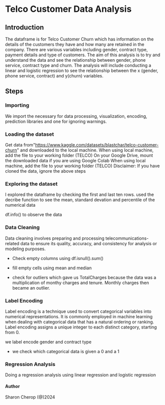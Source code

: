 # Telco Customer Data Analysis 

## Introduction 
The dataframe is for Telco Customer Churn which has information on the details of the customers they have and how many are retained in the company. 
There are various variables including gender, contract type, payment details and type of customers. The aim of this analysis is to try and understand the data and see the relationship between gender, phone service, contract type and churn. 
The analysis will include conducting a linear and logistic regression to see the relationship between the x (gender, phone service, contract) and y(churn) variables.

## Steps

### Importing
We import the necessary for data processing, visualization, encoding, prediction libraries and one for ignoring warnings. 

### Loading the dataset
Get data from"https://www.kaggle.com/datasets/blastchar/telco-customer-churn" and downloaded to the local machine. 
When using local machine, add the file to your working folder (TELCO)
On your Google Drive, mount the downloaded data if you are using Google Colab 
When using local machine, add the file to your working folder (TELCO)
Disclaimer: If you have cloned the data, ignore the above steps

### Exploring the dataset
I explored the dataframe by checking the first and last ten rows. 
used the decribe function to see the mean, standard devation and percentile of the numerical data

df.info() to observe the data

### Data Cleaning 
Data cleaning involves preparing and processing telecommunications-related data to ensure its quality, accuracy, and consistency for analysis or modeling purposes. 
- Check empty columns using df.isnull().sum()
* fill empty cells using mean and median 
- check for outliers which gave us TotalCharges because the data was a multiplication of monthy charges and tenure. Monthly charges then became an outlier.

### Label Encoding 
Label encoding is a technique used to convert categorical variables into numerical representations. It is commonly employed in machine learning when dealing with categorical data that has a natural ordering or ranking. Label encoding assigns a unique integer to each distinct category, starting from 0.

we label encode gender and contract type 
- we check which categorical data is given a 0 and a 1 

### Regression Analysis 
Doing a regression analysis using linear regression and logistic regression

#### Author
Sharon Cherop
(@)2024

